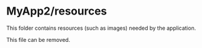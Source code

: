 # MyApp2/resources

This folder contains resources (such as images) needed by the application. 

This file can be removed.
